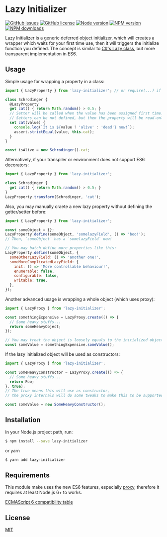 Lazy Initializer
===========
[![GitHub issues](https://img.shields.io/github/issues/JLChnToZ/lazy-loader.svg)](https://github.com/JLChnToZ/lazy-loader/issues)
[![GitHub license](https://img.shields.io/badge/license-MIT-blue.svg)](https://github.com/JLChnToZ/lazy-loader/blob/master/LICENSE)
[![Node version](https://img.shields.io/node/v/lazy-initializer.svg)](https://github.com/JLChnToZ/lazy-loader/blob/master/package.json)
[![NPM version](https://img.shields.io/npm/v/lazy-initializer.svg)](https://www.npmjs.com/package/lazy-initializer)
[![NPM downloads](https://img.shields.io/npm/dt/lazy-initializer.svg)](https://www.npmjs.com/package/lazy-initializer)

Lazy Initializer is a generic deferred object initializer, which will creates a wrapper which waits for your first time use,
then it will triggers the initialize function you defined.
The concept is similar to [C#'s Lazy<T> class](https://msdn.microsoft.com/en-us/library/dd642331%28v%3Dvs.110%29.aspx),
but more transparent implementation in ES6.

Usage
-----
Simple usage for wrapping a property in a class:
```javascript
import { LazyProperty } from 'lazy-initializer'; // or require(...) if your environment does not support import.

class Schrodinger {
  @LazyProperty
  get cat() { return Math.random() > 0.5; }
  // Setter will be called when the value has been assigned first time.
  // Setters can be not defined, but then the property will be read-only.
  set cat(value) {
    console.log(`It is ${value ? 'alive' : 'dead'} now!`);
    assert.strictEqual(value, this.cat);
  }
}

const isAlive = new Schrodinger().cat;
```

Alternatively, if your transpiler or environment does not support ES6 decorators:
```javascript
import { LazyProperty } from 'lazy-initializer';

class Schrodinger {
  get cat() { return Math.random() > 0.5; }
}
LazyProperty.transform(Schrodinger, 'cat');
```

Also, you may manually craete a new lazy property without defining the getter/setter before:
```javascript
import { LazyProperty } from 'lazy-initializer';

const someObject = {};
LazyProperty.define(someObject, 'somelazyField', () => 'boo!');
// Then, `someObject` has a `somelazyField` now!

// You may batch define more properties like this:
LazyProperty.define(someObject, {
  someOtherLazyField: () => 'another one!',
  someMoreComplicatedLazyField: {
    init: () => 'More controllable behaviour!',
    enumerable: false,
    configurable: false,
    writable: true,
  },
});
```

Another advanced usage is wrapping a whole object (which uses proxy):
```javascript
import { LazyProxy } from 'lazy-initializer';

const somethingExpensive = LazyProxy.create(() => {
  // Some heavy stuffs...
  return someHeavyObject;
});

// You may treat the object is loosely equals to the initialized object itself.
const someValue = somethingExpensive.someValue();
```

If the lazy initialized object will be used as constructors:
```javascript
import { LazyProxy } from 'lazy-initializer';

const SomeHeavyConstructor = LazyProxy.create(() => {
  // Some heavy stuffs...
  return Foo;
}, true);
// The true means this will use as constructor,
// the proxy internals will do some tweaks to make this to be supported.

const someValue = new SomeHeavyConstructor();
```

Installation
------------
In your Node.js project path, run:
```sh
$ npm install --save lazy-initializer
```
or yarn
```sh
$ yarn add lazy-initializer
```

Requirements
------------
This module make uses the new ES6 features, especially [proxy](https://developer.mozilla.org/en-US/docs/Web/JavaScript/Reference/Global_Objects/Proxy),
therefore it requires at least Node.js 6+ to works.

[ECMAScript 6 compatibility table](https://kangax.github.io/compat-table/es6/)

License
-------
[MIT](LICENSE)
